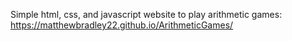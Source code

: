 Simple html, css, and javascript website to play arithmetic games:
https://matthewbradley22.github.io/ArithmeticGames/